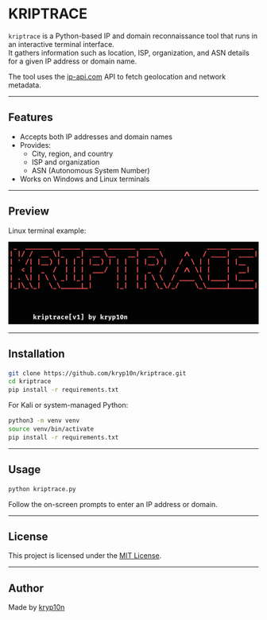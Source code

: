 # KRIPTRACE

`kriptrace` is a Python-based IP and domain reconnaissance tool that runs in an interactive terminal interface.  
It gathers information such as location, ISP, organization, and ASN details for a given IP address or domain name.

The tool uses the [ip-api.com](http://ip-api.com) API to fetch geolocation and network metadata.

---

## Features

- Accepts both IP addresses and domain names
- Provides:
  - City, region, and country
  - ISP and organization
  - ASN (Autonomous System Number)
- Works on Windows and Linux terminals

---

## Preview

Linux terminal example:

![kriptrace demo](screenshots/linux-demo.png)

---

## Installation

```bash
git clone https://github.com/kryp10n/kriptrace.git
cd kriptrace
pip install -r requirements.txt
```

For Kali or system-managed Python:

```bash
python3 -m venv venv
source venv/bin/activate
pip install -r requirements.txt
```

---

## Usage

```bash
python kriptrace.py
```

Follow the on-screen prompts to enter an IP address or domain.

---

## License

This project is licensed under the [MIT License](LICENSE).

---

## Author

Made by [kryp10n](https://github.com/kryp10n)
